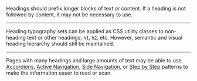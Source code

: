 Headings should prefix longer blocks of text or content. If a heading is not followed by content, it may not be necessary to use.

---

Heading typography sets can be applied as CSS utility classes to non-heading text or other headings; `h1`, `h2`, etc. However, semantic and visual heading hierarchy should still be maintained.

---

Pages with many headings and large amounts of text may be able to use [Accordions](accordion), [Active Navigation](active-navigation), [Side Navigation](side-navigation), or [Step by Step](step-by-step) patterns to make the information easer to read or scan.